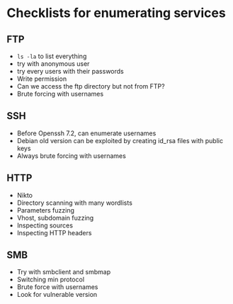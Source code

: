 # Checklists for enumerating services

## FTP
- `ls -la` to list everything
- try with anonymous user
- try every users with their passwords
- Write permission
- Can we access the ftp directory but not from FTP?
- Brute forcing with usernames

## SSH
- Before Openssh 7.2, can enumerate usernames
- Debian old version can be exploited by creating id_rsa files with public keys
- Always brute forcing with usernames

## HTTP
- Nikto
- Directory scanning with many wordlists
- Parameters fuzzing
- Vhost, subdomain fuzzing
- Inspecting sources
- Inspecting HTTP headers

## SMB
- Try with smbclient and smbmap
- Switching min protocol
- Brute force with usernames
- Look for vulnerable version
